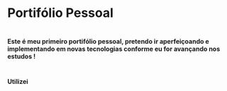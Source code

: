 # Portifólio Pessoal 

#

####  Este é meu primeiro portifólio pessoal, pretendo ir aperfeiçoando e implementando em novas tecnologias conforme eu for avançando nos estudos !

#

#### Utilizei 



